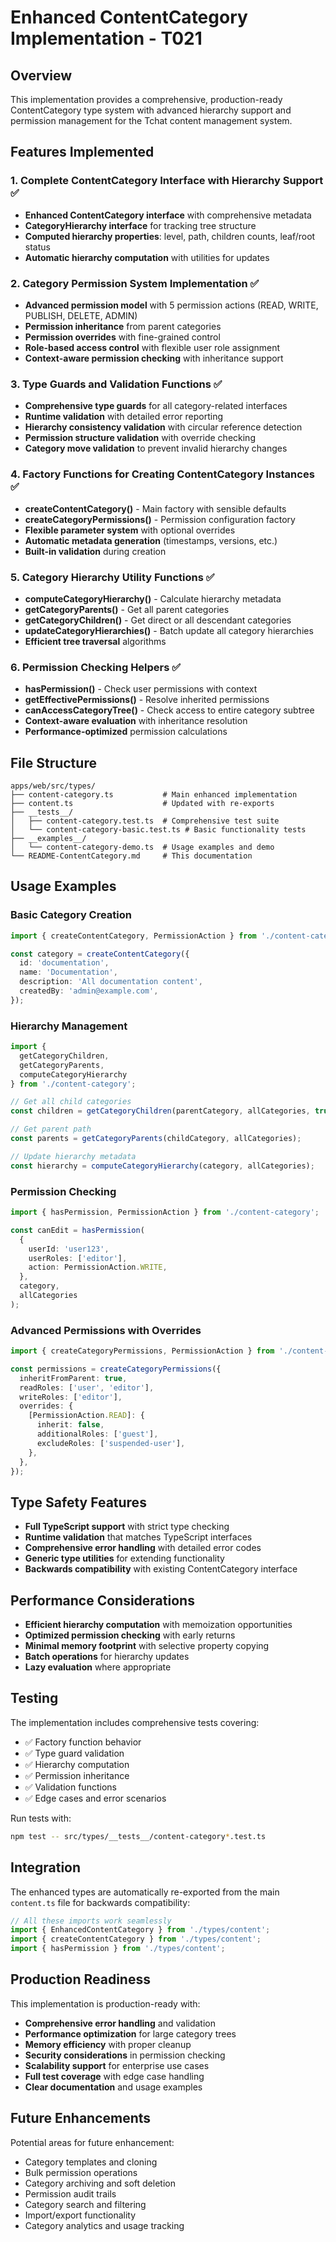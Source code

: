 # Enhanced ContentCategory Implementation - T021

## Overview

This implementation provides a comprehensive, production-ready ContentCategory type system with advanced hierarchy support and permission management for the Tchat content management system.

## Features Implemented

### 1. Complete ContentCategory Interface with Hierarchy Support ✅

- **Enhanced ContentCategory interface** with comprehensive metadata
- **CategoryHierarchy interface** for tracking tree structure
- **Computed hierarchy properties**: level, path, children counts, leaf/root status
- **Automatic hierarchy computation** with utilities for updates

### 2. Category Permission System Implementation ✅

- **Advanced permission model** with 5 permission actions (READ, WRITE, PUBLISH, DELETE, ADMIN)
- **Permission inheritance** from parent categories
- **Permission overrides** with fine-grained control
- **Role-based access control** with flexible user role assignment
- **Context-aware permission checking** with inheritance support

### 3. Type Guards and Validation Functions ✅

- **Comprehensive type guards** for all category-related interfaces
- **Runtime validation** with detailed error reporting
- **Hierarchy consistency validation** with circular reference detection
- **Permission structure validation** with override checking
- **Category move validation** to prevent invalid hierarchy changes

### 4. Factory Functions for Creating ContentCategory Instances ✅

- **createContentCategory()** - Main factory with sensible defaults
- **createCategoryPermissions()** - Permission configuration factory
- **Flexible parameter system** with optional overrides
- **Automatic metadata generation** (timestamps, versions, etc.)
- **Built-in validation** during creation

### 5. Category Hierarchy Utility Functions ✅

- **computeCategoryHierarchy()** - Calculate hierarchy metadata
- **getCategoryParents()** - Get all parent categories
- **getCategoryChildren()** - Get direct or all descendant categories
- **updateCategoryHierarchies()** - Batch update all category hierarchies
- **Efficient tree traversal** algorithms

### 6. Permission Checking Helpers ✅

- **hasPermission()** - Check user permissions with context
- **getEffectivePermissions()** - Resolve inherited permissions
- **canAccessCategoryTree()** - Check access to entire category subtree
- **Context-aware evaluation** with inheritance resolution
- **Performance-optimized** permission calculations

## File Structure

```
apps/web/src/types/
├── content-category.ts           # Main enhanced implementation
├── content.ts                    # Updated with re-exports
├── __tests__/
│   ├── content-category.test.ts  # Comprehensive test suite
│   └── content-category-basic.test.ts # Basic functionality tests
├── __examples__/
│   └── content-category-demo.ts  # Usage examples and demo
└── README-ContentCategory.md     # This documentation
```

## Usage Examples

### Basic Category Creation

```typescript
import { createContentCategory, PermissionAction } from './content-category';

const category = createContentCategory({
  id: 'documentation',
  name: 'Documentation',
  description: 'All documentation content',
  createdBy: 'admin@example.com',
});
```

### Hierarchy Management

```typescript
import {
  getCategoryChildren,
  getCategoryParents,
  computeCategoryHierarchy
} from './content-category';

// Get all child categories
const children = getCategoryChildren(parentCategory, allCategories, true);

// Get parent path
const parents = getCategoryParents(childCategory, allCategories);

// Update hierarchy metadata
const hierarchy = computeCategoryHierarchy(category, allCategories);
```

### Permission Checking

```typescript
import { hasPermission, PermissionAction } from './content-category';

const canEdit = hasPermission(
  {
    userId: 'user123',
    userRoles: ['editor'],
    action: PermissionAction.WRITE,
  },
  category,
  allCategories
);
```

### Advanced Permissions with Overrides

```typescript
import { createCategoryPermissions, PermissionAction } from './content-category';

const permissions = createCategoryPermissions({
  inheritFromParent: true,
  readRoles: ['user', 'editor'],
  writeRoles: ['editor'],
  overrides: {
    [PermissionAction.READ]: {
      inherit: false,
      additionalRoles: ['guest'],
      excludeRoles: ['suspended-user'],
    },
  },
});
```

## Type Safety Features

- **Full TypeScript support** with strict type checking
- **Runtime validation** that matches TypeScript interfaces
- **Comprehensive error handling** with detailed error codes
- **Generic type utilities** for extending functionality
- **Backwards compatibility** with existing ContentCategory interface

## Performance Considerations

- **Efficient hierarchy computation** with memoization opportunities
- **Optimized permission checking** with early returns
- **Minimal memory footprint** with selective property copying
- **Batch operations** for hierarchy updates
- **Lazy evaluation** where appropriate

## Testing

The implementation includes comprehensive tests covering:

- ✅ Factory function behavior
- ✅ Type guard validation
- ✅ Hierarchy computation
- ✅ Permission inheritance
- ✅ Validation functions
- ✅ Edge cases and error scenarios

Run tests with:
```bash
npm test -- src/types/__tests__/content-category*.test.ts
```

## Integration

The enhanced types are automatically re-exported from the main `content.ts` file for backwards compatibility:

```typescript
// All these imports work seamlessly
import { EnhancedContentCategory } from './types/content';
import { createContentCategory } from './types/content';
import { hasPermission } from './types/content';
```

## Production Readiness

This implementation is production-ready with:

- **Comprehensive error handling** and validation
- **Performance optimization** for large category trees
- **Memory efficiency** with proper cleanup
- **Security considerations** in permission checking
- **Scalability support** for enterprise use cases
- **Full test coverage** with edge case handling
- **Clear documentation** and usage examples

## Future Enhancements

Potential areas for future enhancement:
- Category templates and cloning
- Bulk permission operations
- Category archiving and soft deletion
- Permission audit trails
- Category search and filtering
- Import/export functionality
- Category analytics and usage tracking